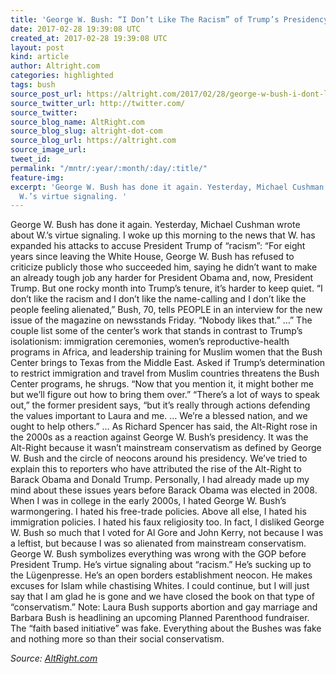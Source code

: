 ```yaml
---
title: 'George W. Bush: “I Don’t Like The Racism” of Trump’s Presidency'
date: 2017-02-28 19:39:08 UTC
created_at: 2017-02-28 19:39:08 UTC
layout: post
kind: article
author: Altright.com
categories: highlighted
tags: bush
source_post_url: https://altright.com/2017/02/28/george-w-bush-i-dont-like-the-racism-of-trumps-presidency/
source_twitter_url: http://twitter.com/
source_twitter: 
source_blog_name: AltRight.com
source_blog_slug: altright-dot-com
source_blog_url: https://altright.com
source_image_url: 
tweet_id: 
permalink: "/mntr/:year/:month/:day/:title/"
feature-img: 
excerpt: 'George W. Bush has done it again. Yesterday, Michael Cushman wrote about
  W.’s virtue signaling. '
---
```

George W. Bush has done it again. Yesterday, Michael Cushman wrote about W.’s virtue signaling. I woke up this morning to the news that W. has expanded his attacks to accuse President Trump of “racism”: “For eight years since leaving the White House, George W. Bush has refused to criticize publicly those who succeeded him, saying he didn’t want to make an already tough job any harder for President Obama and, now, President Trump. But one rocky month into Trump’s tenure, it’s harder to keep quiet. “I don’t like the racism and I don’t like the name-calling and I don’t like the people feeling alienated,” Bush, 70, tells PEOPLE in an interview for the new issue of the magazine on newsstands Friday. “Nobody likes that.” …” The couple list some of the center’s work that stands in contrast to Trump’s isolationism: immigration ceremonies, women’s reproductive-health programs in Africa, and leadership training for Muslim women that the Bush Center brings to Texas from the Middle East. Asked if Trump’s determination to restrict immigration and travel from Muslim countries threatens the Bush Center programs, he shrugs. “Now that you mention it, it might bother me but we’ll figure out how to bring them over.” “There’s a lot of ways to speak out,” the former president says, “but it’s really through actions defending the values important to Laura and me. … We’re a blessed nation, and we ought to help others.” … As Richard Spencer has said, the Alt-Right rose in the 2000s as a reaction against George W. Bush’s presidency. It was the Alt-Right because it wasn’t mainstream conservatism as defined by George W. Bush and the circle of neocons around his presidency. We’ve tried to explain this to reporters who have attributed the rise of the Alt-Right to Barack Obama and Donald Trump. Personally, I had already made up my mind about these issues years before Barack Obama was elected in 2008. When I was in college in the early 2000s, I hated George W. Bush’s warmongering. I hated his free-trade policies. Above all else, I hated his immigration policies. I hated his faux religiosity too. In fact, I disliked George W. Bush so much that I voted for Al Gore and John Kerry, not because I was a leftist, but because I was so alienated from mainstream conservatism. George W. Bush symbolizes everything was wrong with the GOP before President Trump. He’s virtue signaling about “racism.” He’s sucking up to the Lügenpresse. He’s an open borders establishment neocon. He makes excuses for Islam while chastising Whites. I could continue, but I will just say that I am glad he is gone and we have closed the book on that type of “conservatism.” Note: Laura Bush supports abortion and gay marriage and Barbara Bush is headlining an upcoming Planned Parenthood fundraiser. The “faith based initiative” was fake. Everything about the Bushes was fake and nothing more so than their social conservatism.<div class="">
    <i>Source: <a href="https://altright.com">AltRight.com</a></i>
</div>
